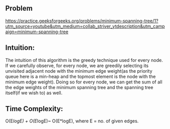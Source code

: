 ## Problem

https://practice.geeksforgeeks.org/problems/minimum-spanning-tree/1?utm_source=youtube&utm_medium=collab_striver_ytdescription&utm_campaign=minimum-spanning-tree

## Intuition:

The intuition of this algorithm is the greedy technique used for every node. If we carefully observe, for every node, we are greedily selecting its unvisited adjacent node with the minimum edge weight(as the priority queue here is a min-heap and the topmost element is the node with the minimum edge weight). Doing so for every node, we can get the sum of all the edge weights of the minimum spanning tree and the spanning tree itself(if we wish to) as well.

## Time Complexity:

O(E*logE) + O(E*logE)~ O(E\*logE), where E = no. of given edges.
